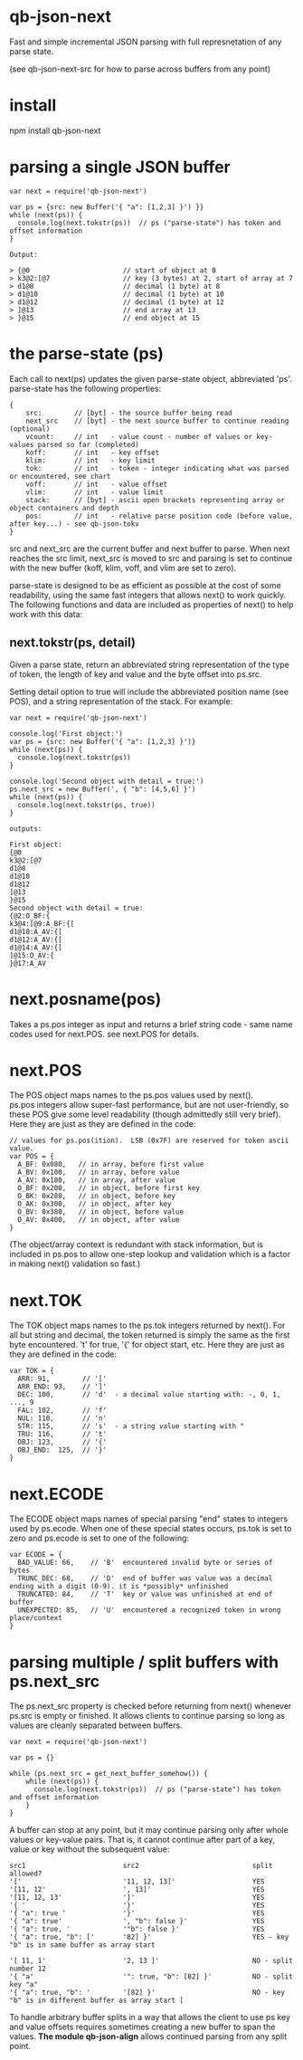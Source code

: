 # qb-json-next

Fast and simple incremental JSON parsing with full represnetation of any parse state.

(see qb-json-next-src for how to parse across buffers from any point)

# install

npm install qb-json-next

# parsing a single JSON buffer

    var next = require('qb-json-next')
    
    var ps = {src: new Buffer('{ "a": [1,2,3] }') }}
    while (next(ps)) {
      console.log(next.tokstr(ps))  // ps ("parse-state") has token and offset information
    }
    
    Output:
    
    > {@0                       // start of object at 0
    > k3@2:[@7                  // key (3 bytes) at 2, start of array at 7                        
    > d1@8                      // decimal (1 byte) at 8
    > d1@10                     // decimal (1 byte) at 10
    > d1@12                     // decimal (1 byte) at 12
    > ]@13                      // end array at 13
    > }@15                      // end object at 15

# the parse-state (ps)

Each call to next(ps) updates the given parse-state object, abbreviated 'ps'.  parse-state has the following 
properties:

    {
        src:        // [byt] - the source buffer being read
        next_src    // [byt] - the next source buffer to continue reading (optional)
        vcount:     // int   - value count - number of values or key-values parsed so far (completed)
        koff:       // int   - key offset
        klim:       // int   - key limit
        tok:        // int   - token - integer indicating what was parsed or encountered, see chart
        voff:       // int   - value offset
        vlim:       // int   - value limit
        stack:      // [byt] - ascii open brackets representing array or object containers and depth
        pos:        // int   - relative parse position code (before value, after key...) - see qb-json-tokv
    }
    
src and next_src are the current buffer and next buffer to parse.  When next reaches the src limit,
next_src is moved to src and parsing is set to continue with the new buffer 
(koff, klim, voff, and vlim are set to zero).

parse-state is designed to be as efficient as possible at the cost of some readability, using the same fast integers that
allows next() to work quickly.  The following functions and data are included as properties of next() to
help work with this data:

## next.tokstr(ps, detail)

Given a parse state, return an abbreviated string representation of the type of token, the length
of key and value and the byte offset into ps.src. 

Setting detail option to true will include the abbreviated position name (see POS), and a string representation of
the stack.  For example:

    var next = require('qb-json-next')
    
    console.log('First object:')
    var ps = {src: new Buffer('{ "a": [1,2,3] }')}
    while (next(ps)) {
      console.log(next.tokstr(ps))
    }
    
    console.log('Second object with detail = true:')
    ps.next_src = new Buffer(', { "b": [4,5,6] }')
    while (next(ps)) {
      console.log(next.tokstr(ps, true))
    }
    
    outputs:
    
    First object:
    {@0
    k3@2:[@7
    d1@8
    d1@10
    d1@12
    ]@13
    }@15
    Second object with detail = true:
    {@2:O_BF:{
    k3@4:[@9:A_BF:{[
    d1@10:A_AV:{[
    d1@12:A_AV:{[
    d1@14:A_AV:{[
    ]@15:O_AV:{
    }@17:A_AV


# next.posname(pos)

Takes a ps.pos integer as input and returns a brief string code - same name codes used for next.POS.  see next.POS
for details.

# next.POS

The POS object maps names to the ps.pos values used by next().  
ps.pos integers allow super-fast performance, but are not user-friendly, so these POS
give some level readability (though admittedly still very brief).  Here they are just as they
are defined in the code:

    // values for ps.pos(ition).  LSB (0x7F) are reserved for token ascii value.
    var POS = {
      A_BF: 0x080,   // in array, before first value
      A_BV: 0x100,   // in array, before value
      A_AV: 0x180,   // in array, after value
      O_BF: 0x200,   // in object, before first key
      O_BK: 0x280,   // in object, before key
      O_AK: 0x300,   // in object, after key
      O_BV: 0x380,   // in object, before value
      O_AV: 0x400,   // in object, after value
    }
 

(The object/array context is redundant with stack information, but is included in ps.pos to allow one-step 
lookup and validation which is a factor in making next() validation so fast.) 

# next.TOK

The TOK object maps names to the ps.tok integers returned by next().  For all but string and decimal, the
token returned is simply the same as the first byte encountered.  't' for true, '{' for object start, etc.
Here they are just as they are defined in the code:

    var TOK = {
      ARR: 91,        // '['
      ARR_END: 93,    // ']'
      DEC: 100,       // 'd'  - a decimal value starting with: -, 0, 1, ..., 9
      FAL: 102,       // 'f'
      NUL: 110,       // 'n'
      STR: 115,       // 's'  - a string value starting with "
      TRU: 116,       // 't'
      OBJ: 123,       // '{'
      OBJ_END:  125,  // '}'
    }

# next.ECODE

The ECODE object maps names of special parsing "end" states to integers used by ps.ecode.   When one of these special
states occurs, ps.tok is set to zero and ps.ecode is set to one of the following:

    var ECODE = {
      BAD_VALUE: 66,    // 'B'  encountered invalid byte or series of bytes
      TRUNC_DEC: 68,    // 'D'  end of buffer was value was a decimal ending with a digit (0-9). it is *possibly* unfinished
      TRUNCATED: 84,    // 'T'  key or value was unfinished at end of buffer
      UNEXPECTED: 85,   // 'U'  encountered a recognized token in wrong place/context
    }

# parsing multiple / split buffers with ps.next_src

The ps.next_src property is checked before returning from next() whenever ps.src is empty or finished.  It 
allows clients to continue parsing so long as values are cleanly separated between buffers.

    var next = require('qb-json-next')
    
    var ps = {}
    
    while (ps.next_src = get_next_buffer_somehow()) {
        while (next(ps)) {
          console.log(next.tokstr(ps))  // ps ("parse-state") has token and offset information
        }
    }
    
A buffer can stop at any point, but it may continue parsing only after whole values or key-value pairs.  That is,
it cannot continue after part of a key, value or key without the subsequent value:

    src1                        src2                            split allowed?
    '['                         '11, 12, 13]'                   YES 
    '[11, 12'                   ', 13]'                         YES 
    '[11, 12, 13'               ']'                             YES 
    '{ '                        '}'                             YES   
    '{ "a": true '              '}'                             YES  
    '{ "a": true'               ', "b": false }'                YES  
    '{ "a": true, '             '"b": false }'                  YES  
    '{ "a": true, "b": ['       '82] }'                         YES - key "b" is in same buffer as array start
                                
    '[ 11, 1'                   '2, 13 ]'                       NO - split number 12
    '{ "a'                      '": true, "b": [82] }'          NO - split key "a" 
    '{ "a": true, "b": '        '[82] }'                        NO - key "b" is in different buffer as array start [  
    
To handle arbitrary buffer splits in a way that allows the client to use ps key and value offsets requires 
sometimes creating a new buffer to span the values. **The module qb-json-align** allows continued parsing from
any split point.

